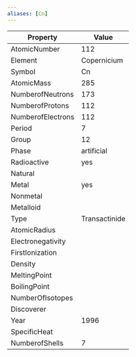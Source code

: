 ```yaml
---
aliases: [Cn]
---
```


| Property          | Value         |
| ----------------- | ------------- |
| AtomicNumber      | 112           |
| Element           | Copernicium   |
| Symbol            | Cn            |
| AtomicMass        | 285           |
| NumberofNeutrons  | 173           |
| NumberofProtons   | 112           |
| NumberofElectrons | 112           |
| Period            | 7             |
| Group             | 12            |
| Phase             | artificial    |
| Radioactive       | yes           |
| Natural           |               |
| Metal             | yes           |
| Nonmetal          |               |
| Metalloid         |               |
| Type              | Transactinide |
| AtomicRadius      |               |
| Electronegativity |               |
| FirstIonization   |               |
| Density           |               |
| MeltingPoint      |               |
| BoilingPoint      |               |
| NumberOfIsotopes  |               |
| Discoverer        |               |
| Year              | 1996          |
| SpecificHeat      |               |
| NumberofShells    | 7             |
